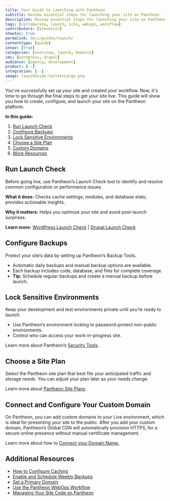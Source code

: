 ```yaml
---
title: Your Guide to Launching with Pantheon
subtitle: Review essential steps for launching your site on Pantheon.
description: Review essential steps for launching your site on Pantheon.
tags: [collaborate, launch, site, webops, workflow]
contributors: [stevector]
showtoc: true
permalink: docs/guides/launch/
contenttype: [guide]
innav: [true]
categories: [overview, launch, domains]
cms: [wordpress, drupal]
audience: [agency, development]
product: [--]
integration: [--]
image: launchGuide-twitterLarge.png
---
```


You've successfully set up your site and created your workflow. Now, it's time to go through the final steps to get your site live. This guide will show you how to create, configure, and launch your site on the Pantheon platform.

**In this guide:**

1. [Run Launch Check](#run-launch-check)
2. [Configure Backups](#configure-backups)
3. [Lock Sensitive Environments](#lock-sensitive-environments)
4. [Choose a Site Plan](#choose-a-site-plan)
5. [Custom Domains](#connect-and-configure-your-custom-domain)
6. [More Resources](#additional-resources)

## Run Launch Check

Before going live, use Pantheon’s Launch Check tool to identify and resolve common configuration or performance issues.

**What it does:** Checks cache settings, modules, and database stats; provides actionable insights.

**Why it matters:** Helps you optimize your site and avoid post-launch surprises.

**Learn more:**  [WordPress Launch Check](/guides/wordpress-pantheon/wordpress-launch-check) | [Drupal Launch Check](/drupal-launch-check/)

## Configure Backups

Protect your site’s data by setting up Pantheon’s Backup Tools.

* Automatic daily backups and manual backup options are available.
* Each backup includes code, database, and files for complete coverage.
* **Tip:** Schedule regular backups and create a manual backup before launch.

## Lock Sensitive Environments

Keep your development and test environments private until you’re ready to launch.

* Use Pantheon’s environment locking to password-protect non-public environments.
* Control who can access your work-in-progress site.

Learn more about Pantheon’s [Security Tools](/guides/secure-development/security-tool).

## Choose a Site Plan

Select the Pantheon site plan that best fits your anticipated traffic and storage needs. You can adjust your plan later as your needs change.

Learn more about [Pantheon Site Plans](/guides/launch/plans/).

## Connect and Configure Your Custom Domain

On Pantheon, you can add custom domains to your Live environment, which is ideal for presenting your site to the public. After you add your custom domain, Pantheon’s Global CDN will automatically provision HTTPS, for a secure online presence without manual certificate management.

Learn more about how to [Connect your Domain Name.](/guides/launch/domains/)

## Additional Resources

* [How to Configure Caching](/guides/global-cdn/global-cdn-caching/)
* [Enable and Schedule Weekly Backups](/guides/launch/launch-check/)
* [Set a Primary Domain](/guides/launch/redirects)
* [Use the Pantheon WebOps Workflow](/pantheon-workflow)
* [Managing Your Site Code on Pantheon](/pantheon-workflow#your-site-code-on-pantheon)
